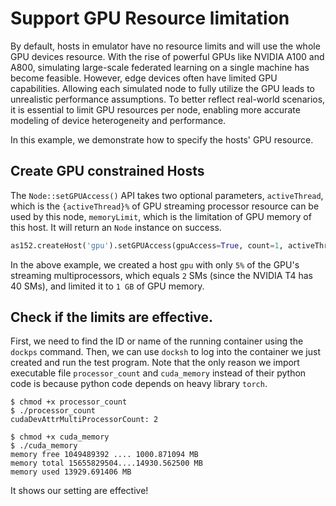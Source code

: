 # Support GPU Resource limitation
By default, hosts in emulator have no resource limits and will use the whole GPU devices resource. With the rise of powerful GPUs like NVIDIA A100 and A800, simulating large-scale federated learning on a single machine has become feasible. However, edge devices often have limited GPU capabilities. Allowing each simulated node to fully utilize the GPU leads to unrealistic performance assumptions. To better reflect real-world scenarios, it is essential to limit GPU resources per node, enabling more accurate modeling of device heterogeneity and performance.

In this example, we demonstrate how to specify the hosts' GPU resource.

## Create GPU constrained Hosts
The `Node::setGPUAccess()` API takes two optional parameters, `activeThread`,
which is the `{activeThread}%` of GPU streaming processor resource can be used by this node, `memoryLimit`, which is the limitation of GPU memory of this host.
It will return an `Node` instance on success.


 ```python
 as152.createHost('gpu').setGPUAccess(gpuAccess=True, count=1, activeThread=5, memoryLimit='0=1G').joinNetwork('net0')
 ```
In the above example, we created a host `gpu` with only `5%` of the GPU's streaming multiprocessors, which equals `2` SMs (since the NVIDIA T4 has 40 SMs), and limited it to `1 GB` of GPU memory.

## Check if the limits are effective.
First, we need to find the ID or name of the running container using the `dockps` command. Then, we can use `docksh` to log into the container we just created and run the test program. Note that the only reason we import executable file `processor_count` and `cuda_memory` instead of their python code is because python code depends on heavy library `torch`.

```shell-script
$ chmod +x processor_count
$ ./processor_count
cudaDevAttrMultiProcessorCount: 2

$ chmod +x cuda_memory
$ ./cuda_memory
memory free 1049489392 .... 1000.871094 MB
memory total 15655829504....14930.562500 MB
memory used 13929.691406 MB
```
It shows our setting are effective!
